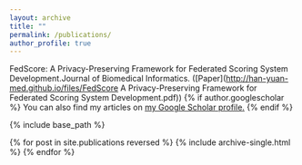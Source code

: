 ```yaml
---
layout: archive
title: ""
permalink: /publications/
author_profile: true
---
```

FedScore: A Privacy-Preserving Framework for Federated Scoring System Development.Journal of Biomedical Informatics. ([Paper](http://han-yuan-med.github.io/files/FedScore A Privacy-Preserving Framework for Federated Scoring System Development.pdf))
{% if author.googlescholar %}
  You can also find my articles on <u><a href="{{author.googlescholar}}">my Google Scholar profile</a>.</u>
{% endif %}

{% include base_path %}

{% for post in site.publications reversed %}
  {% include archive-single.html %}
{% endfor %}
